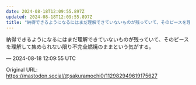 ```yaml
---
date: 2024-08-18T12:09:55.897Z
updated: 2024-08-18T12:09:55.897Z
title: "納得できるようになるにはまだ理解できていないものが残っていて、そのピースを理解し[...]"
---
```


<p>納得できるようになるにはまだ理解できていないものが残っていて、そのピースを理解して集められない限り不完全燃焼のままという気がする。</p>

&mdash; 2024-08-18 12:09:55 UTC

Original URL: https://mastodon.social/@sakuramochi0/112982949619175627
